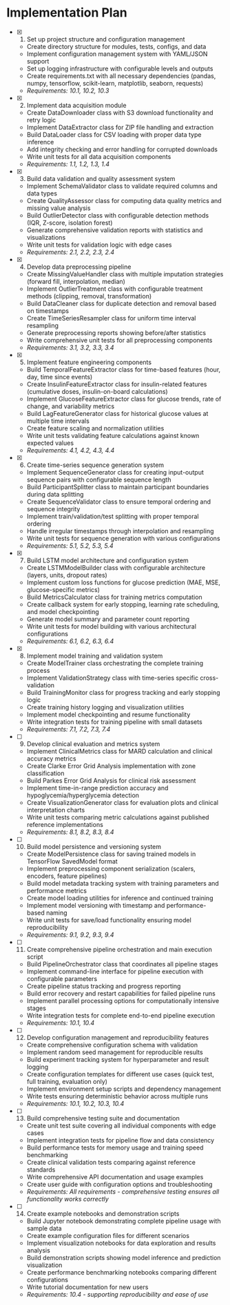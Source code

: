 # Implementation Plan

- [x] 1. Set up project structure and configuration management

  - Create directory structure for modules, tests, configs, and data
  - Implement configuration management system with YAML/JSON support
  - Set up logging infrastructure with configurable levels and outputs
  - Create requirements.txt with all necessary dependencies (pandas, numpy, tensorflow, scikit-learn, matplotlib, seaborn, requests)
  - _Requirements: 10.1, 10.2, 10.3_

- [x] 2. Implement data acquisition module

  - Create DataDownloader class with S3 download functionality and retry logic
  - Implement DataExtractor class for ZIP file handling and extraction
  - Build DataLoader class for CSV loading with proper data type inference
  - Add integrity checking and error handling for corrupted downloads
  - Write unit tests for all data acquisition components
  - _Requirements: 1.1, 1.2, 1.3, 1.4_

- [x] 3. Build data validation and quality assessment system

  - Implement SchemaValidator class to validate required columns and data types
  - Create QualityAssessor class for computing data quality metrics and missing value analysis
  - Build OutlierDetector class with configurable detection methods (IQR, Z-score, isolation forest)
  - Generate comprehensive validation reports with statistics and visualizations
  - Write unit tests for validation logic with edge cases
  - _Requirements: 2.1, 2.2, 2.3, 2.4_

- [x] 4. Develop data preprocessing pipeline

  - Create MissingValueHandler class with multiple imputation strategies (forward fill, interpolation, median)
  - Implement OutlierTreatment class with configurable treatment methods (clipping, removal, transformation)
  - Build DataCleaner class for duplicate detection and removal based on timestamps
  - Create TimeSeriesResampler class for uniform time interval resampling
  - Generate preprocessing reports showing before/after statistics
  - Write comprehensive unit tests for all preprocessing components
  - _Requirements: 3.1, 3.2, 3.3, 3.4_

- [x] 5. Implement feature engineering components

  - Build TemporalFeatureExtractor class for time-based features (hour, day, time since events)
  - Create InsulinFeatureExtractor class for insulin-related features (cumulative doses, insulin-on-board calculations)
  - Implement GlucoseFeatureExtractor class for glucose trends, rate of change, and variability metrics
  - Build LagFeatureGenerator class for historical glucose values at multiple time intervals
  - Create feature scaling and normalization utilities
  - Write unit tests validating feature calculations against known expected values
  - _Requirements: 4.1, 4.2, 4.3, 4.4_

- [x] 6. Create time-series sequence generation system

  - Implement SequenceGenerator class for creating input-output sequence pairs with configurable sequence length
  - Build ParticipantSplitter class to maintain participant boundaries during data splitting
  - Create SequenceValidator class to ensure temporal ordering and sequence integrity
  - Implement train/validation/test splitting with proper temporal ordering
  - Handle irregular timestamps through interpolation and resampling
  - Write unit tests for sequence generation with various configurations
  - _Requirements: 5.1, 5.2, 5.3, 5.4_

- [x] 7. Build LSTM model architecture and configuration system

  - Create LSTMModelBuilder class with configurable architecture (layers, units, dropout rates)
  - Implement custom loss functions for glucose prediction (MAE, MSE, glucose-specific metrics)
  - Build MetricsCalculator class for training metrics computation
  - Create callback system for early stopping, learning rate scheduling, and model checkpointing
  - Generate model summary and parameter count reporting
  - Write unit tests for model building with various architectural configurations
  - _Requirements: 6.1, 6.2, 6.3, 6.4_

- [x] 8. Implement model training and validation system

  - Create ModelTrainer class orchestrating the complete training process
  - Implement ValidationStrategy class with time-series specific cross-validation
  - Build TrainingMonitor class for progress tracking and early stopping logic
  - Create training history logging and visualization utilities
  - Implement model checkpointing and resume functionality
  - Write integration tests for training pipeline with small datasets
  - _Requirements: 7.1, 7.2, 7.3, 7.4_

- [ ] 9. Develop clinical evaluation and metrics system

  - Implement ClinicalMetrics class for MARD calculation and clinical accuracy metrics
  - Create Clarke Error Grid Analysis implementation with zone classification
  - Build Parkes Error Grid Analysis for clinical risk assessment
  - Implement time-in-range prediction accuracy and hypoglycemia/hyperglycemia detection
  - Create VisualizationGenerator class for evaluation plots and clinical interpretation charts
  - Write unit tests comparing metric calculations against published reference implementations
  - _Requirements: 8.1, 8.2, 8.3, 8.4_

- [ ] 10. Build model persistence and versioning system

  - Create ModelPersistence class for saving trained models in TensorFlow SavedModel format
  - Implement preprocessing component serialization (scalers, encoders, feature pipelines)
  - Build model metadata tracking system with training parameters and performance metrics
  - Create model loading utilities for inference and continued training
  - Implement model versioning with timestamp and performance-based naming
  - Write unit tests for save/load functionality ensuring model reproducibility
  - _Requirements: 9.1, 9.2, 9.3, 9.4_

- [ ] 11. Create comprehensive pipeline orchestration and main execution script

  - Build PipelineOrchestrator class that coordinates all pipeline stages
  - Implement command-line interface for pipeline execution with configurable parameters
  - Create pipeline status tracking and progress reporting
  - Build error recovery and restart capabilities for failed pipeline runs
  - Implement parallel processing options for computationally intensive stages
  - Write integration tests for complete end-to-end pipeline execution
  - _Requirements: 10.1, 10.4_

- [ ] 12. Develop configuration management and reproducibility features

  - Create comprehensive configuration schema with validation
  - Implement random seed management for reproducible results
  - Build experiment tracking system for hyperparameter and result logging
  - Create configuration templates for different use cases (quick test, full training, evaluation only)
  - Implement environment setup scripts and dependency management
  - Write tests ensuring deterministic behavior across multiple runs
  - _Requirements: 10.1, 10.2, 10.3, 10.4_

- [ ] 13. Build comprehensive testing suite and documentation

  - Create unit test suite covering all individual components with edge cases
  - Implement integration tests for pipeline flow and data consistency
  - Build performance tests for memory usage and training speed benchmarking
  - Create clinical validation tests comparing against reference standards
  - Write comprehensive API documentation and usage examples
  - Create user guide with configuration options and troubleshooting
  - _Requirements: All requirements - comprehensive testing ensures all functionality works correctly_

- [ ] 14. Create example notebooks and demonstration scripts
  - Build Jupyter notebook demonstrating complete pipeline usage with sample data
  - Create example configuration files for different scenarios
  - Implement visualization notebooks for data exploration and results analysis
  - Build demonstration scripts showing model inference and prediction visualization
  - Create performance benchmarking notebooks comparing different configurations
  - Write tutorial documentation for new users
  - _Requirements: 10.4 - supporting reproducibility and ease of use_
